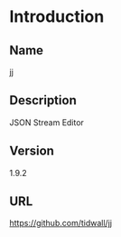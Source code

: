 # Introduction

## Name
jj

## Description
JSON Stream Editor

## Version
1.9.2

## URL
https://github.com/tidwall/jj
